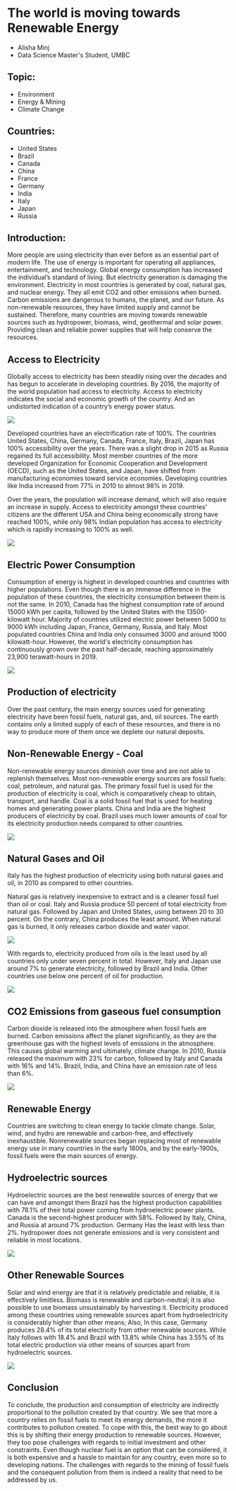 # **The world is moving towards Renewable Energy**

- Alisha Minj
- Data Science Master's Student, UMBC

## Topic:

-	Environment
-	Energy & Mining
-	Climate Change

## Countries:

-	United States 
- Brazil
-	Canada
-	China 
-	France
-	Germany
-	India
-	Italy
-	Japan
-	Russia

## Introduction:

More people are using electricity than ever before as an essential part of modern life. The use of energy is important for operating all appliances, entertainment, and technology. Global energy consumption has increased the individual’s standard of living. But electricity generation is damaging the environment. Electricity in most countries is generated by coal, natural gas, and nuclear energy. They all emit CO2 and other emissions when burned. Carbon emissions are dangerous to humans, the planet, and our future. As non-renewable resources, they have limited supply and cannot be sustained. Therefore, many countries are moving towards renewable sources such as hydropower, biomass, wind, geothermal and solar power. Providing clean and reliable power supplies that will help conserve the resources.

## Access to Electricity

Globally access to electricity has been steadily rising over the decades and has begun to accelerate in developing countries. By 2016, the majority of the world population had access to electricity. Access to electricity indicates the social and economic growth of the country. And an undistorted indication of a country’s energy power status.

![](Access_to_electricity_in_2016.png)

Developed countries have an electrification rate of 100%. The countries United States, China, Germany, Canada, France, Italy, Brazil, Japan has 100% accessibility over the years. There was a slight drop in 2015 as Russia regained its full accessibility. Most member countries of the more developed Organization for Economic Cooperation and Development (OECD), such as the United States, and Japan, have shifted from manufacturing economies toward service economies. Developing countries like India increased from 77% in 2010 to almost 98% in 2019.

Over the years, the population will increase demand, which will also require an increase in supply. Access to electricity amongst these countries’ citizens are the different USA and China being economically strong have reached 100%, while only 98% Indian population has access to electricity which is rapidly increasing to 100% as well.

![](Access_to_electricity_by_2019.png)

## Electric Power Consumption

Consumption of energy is highest in developed countries and countries with higher populations. Even though there is an immense difference in the population of these countries, the electricity consumption between them is not the same. In 2010, Canada has the highest consumption rate of around 15000 kWh per capita, followed by the United States with the 13500-kilowatt hour. Majority of countries utilized electric power between 5000 to 9000 kWh including Japan, France, Germany, Russia, and Italy. Most populated countries China and India only consumed 3000 and around 1000 kilowatt-hour. However, the world's electricity consumption has continuously grown over the past half-decade, reaching approximately 23,900 terawatt-hours in 2019.

![](Electricity_power_consumption_in_2010.png)

## Production of electricity

Over the past century, the main energy sources used for generating electricity have been fossil fuels, natural gas, and, oil sources. The earth contains only a limited supply of each of these resources, and there is no way to produce more of them once we deplete our natural deposits.
 
## Non-Renewable Energy - Coal

Non-renewable energy sources diminish over time and are not able to replenish themselves. Most non-renewable energy sources are fossil fuels: coal, petroleum, and natural gas. The primary fossil fuel is used for the production of electricity is coal, which is comparatively cheap to obtain, transport, and handle. Coal is a solid fossil fuel that is used for heating homes and generating power plants. China and India are the highest producers of electricity by coal. Brazil uses much lower amounts of coal for its electricity production needs compared to other countries.

![](Electricity_production_from_coal_sources_in_2010.png)

## Natural Gases and Oil

Italy has the highest production of electricity using both natural gases and oil, in 2010 as compared to other countries. 

Natural gas is relatively inexpensive to extract and is a cleaner fossil fuel than oil or coal. Italy and Russia produce 50 percent of total electricity from natural gas. Followed by Japan and United States, using between 20 to 30 percent. On the contrary, China produces the least amount. When natural gas is burned, it only releases carbon dioxide and water vapor.

![](Electricity_product_on_from_natural_gas_sources_in_2010.png)

With regards to, electricity produced from oils is the least used by all countries only under seven percent in total. However, Italy and Japan use around 7% to generate electricity, followed by Brazil and India. Other countries use below one percent of oil for production.

![](Electricity_production_from_oil_sources_in_2010.png)

## CO2 Emissions from gaseous fuel consumption

Carbon dioxide is released into the atmosphere when fossil fuels are burned. Carbon emissions affect the planet significantly, as they are the greenhouse gas with the highest levels of emissions in the atmosphere. This causes global warming and ultimately, climate change. In 2010, Russia released the maximum with 23% for carbon, followed by Italy and Canada with 16% and 14%. Brazil, India, and China have an emission rate of less than 6%.

![](CO2_emissions_from_gaseous_fuel_consumption_in_2010.png)

## Renewable Energy

Countries are switching to clean energy to tackle climate change. Solar, wind, and hydro are renewable and carbon-free, and effectively inexhaustible. Nonrenewable sources began replacing most of renewable energy use in many countries in the early 1800s, and by the early-1900s, fossil fuels were the main sources of energy. 

## Hydroelectric sources

Hydroelectric sources are the best renewable sources of energy that we can have and amongst them Brazil has the highest production capabilities with 78.1% of their total power coming from hydroelectric power plants. Canada is the second-highest producer with 58%. Followed by Italy, China, and Russia at around 7% production. Germany Has the least with less than 2%. hydropower does not generate emissions and is very consistent and reliable in most locations. 

![](Electricity_product_on_from_hydroelectric_sources_in_2010.png)

## Other Renewable Sources

Solar and wind energy are that it is relatively predictable and reliable, it is effectively limitless. Biomass is renewable and carbon-neutral; it is also possible to use biomass unsustainably by harvesting it. Electricity produced among these countries using renewable sources apart from hydroelectricity is considerably higher than other means; Also, In this case, Germany produces 28.4% of its total electricity from other renewable sources. While Italy follows with 18.4% and Brazil with 13.8% while China has 3.55% of its total electric production via other means of sources apart from hydroelectric sources.

![](Electricity_production_from_renewable_sources_excluding_hydroelectric_in_2010.png)

## Conclusion

To conclude, the production and consumption of electricity are indirectly proportional to the pollution created by that country. We see that more a country relies on fossil fuels to meet its energy demands, the more it contributes to pollution created. To cope with this, the best way to go about this is by shifting their energy production to renewable sources. However, they too pose challenges with regards to initial investment and other constraints. Even though nuclear fuel is an option that can be considered, it is both expensive and a hassle to maintain for any country, even more so to developing nations. The challenges with regards to the mining of fossil fuels and the consequent pollution from them is indeed a reality that need to be addressed by us.


